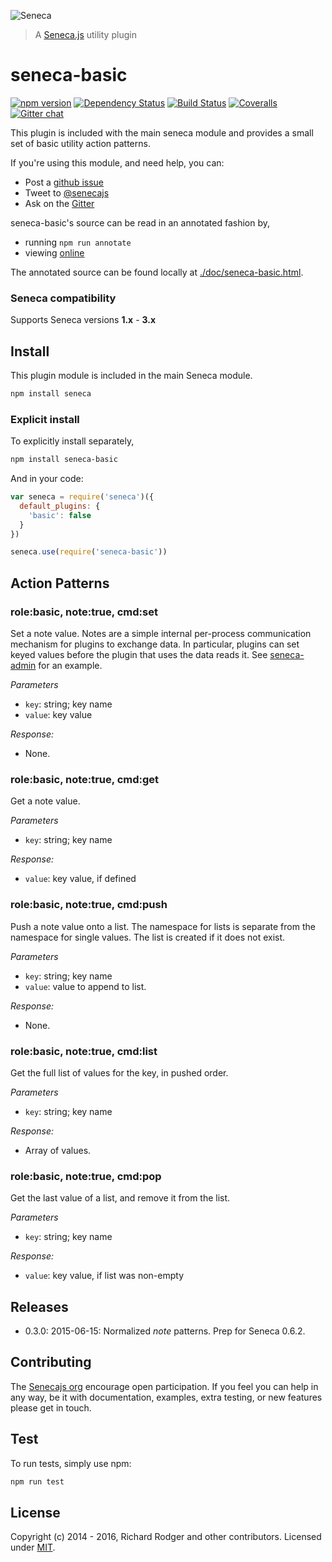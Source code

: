 ![Seneca](http://senecajs.org/files/assets/seneca-logo.png)
> A [Seneca.js][] utility plugin

# seneca-basic
[![npm version][npm-badge]][npm-url]
[![Dependency Status][david-badge]][david-url]
[![Build Status][travis-badge]][travis-url]
[![Coveralls][BadgeCoveralls]][Coveralls]
[![Gitter chat][gitter-badge]][gitter-url]

This plugin is included with the main seneca module and provides a
small set of basic utility action patterns.

If you're using this module, and need help, you can:

- Post a [github issue](https://github.com/senecajs/seneca-basic/issues)
- Tweet to [@senecajs](http://twitter.com/senecajs)
- Ask on the [Gitter][gitter-url]

seneca-basic's source can be read in an annotated fashion by,
- running `npm run annotate`
- viewing [online](http://senecajs.github.io/seneca-basic/doc/basic.html)

The annotated source can be found locally at [./doc/seneca-basic.html](./doc/basic.html).

### Seneca compatibility
Supports Seneca versions **1.x** - **3.x**

## Install

This plugin module is included in the main Seneca module.

```sh
npm install seneca
```

### Explicit install
To explicitly install separately,

```sh
npm install seneca-basic
```

And in your code:

```js
var seneca = require('seneca')({
  default_plugins: {
    'basic': false
  }
})

seneca.use(require('seneca-basic'))
```

## Action Patterns

### role:basic, note:true, cmd:set

Set a note value. Notes are a simple internal per-process
communication mechanism for plugins to exchange data. In particular,
plugins can set keyed values before the plugin that uses the data
reads it. See [seneca-admin][seneca-admin] for an example.

_Parameters_

   * `key`:   string; key name
   * `value`: key value

_Response:_

   * None.


### role:basic, note:true, cmd:get

Get a note value.

_Parameters_

   * `key`:   string; key name

_Response:_

   * `value`: key value, if defined


### role:basic, note:true, cmd:push

Push a note value onto a list. The namespace for lists is separate
from the namespace for single values. The list is created if it does not exist.

_Parameters_

   * `key`: string; key name
   * `value`: value to append to list.

_Response:_

   * None.


### role:basic, note:true, cmd:list

Get the full list of values for the key, in pushed order.

_Parameters_

   * `key`: string; key name

_Response:_

   * Array of values.


### role:basic, note:true, cmd:pop

Get the last value of a list, and remove it from the list.

_Parameters_

   * `key`: string; key name

_Response:_

   * `value`: key value, if list was non-empty


## Releases

- 0.3.0: 2015-06-15: Normalized _note_ patterns. Prep for Seneca 0.6.2.

## Contributing

The [Senecajs org][] encourage open participation. If you feel you can help in any way, be it with
documentation, examples, extra testing, or new features please get in touch.

## Test

To run tests, simply use npm:

```sh
npm run test
```

## License

Copyright (c) 2014 - 2016, Richard Rodger and other contributors.
Licensed under [MIT][].

[travis-badge]: https://travis-ci.org/senecajs/seneca-basic.svg?branch=master
[travis-url]: https://travis-ci.org/senecajs/seneca-basic
[gitter-badge]: https://badges.gitter.im/Join%20Chat.svg
[gitter-url]: https://gitter.im/senecajs/seneca
[npm-badge]: https://img.shields.io/npm/v/seneca-basic.svg
[npm-url]: https://npmjs.com/package/seneca-basic
[david-badge]: https://david-dm.org/senecajs/seneca-basic.svg
[david-url]: https://david-dm.org/senecajs/seneca-basic
[Coveralls]: https://coveralls.io/github/senecajs/seneca-basic?branch=master
[BadgeCoveralls]: https://coveralls.io/repos/github/senecajs/seneca-basic/badge.svg?branch=master
[MIT]: ./LICENSE
[Senecajs org]: https://github.com/senecajs/
[Seneca.js]: https://www.npmjs.com/package/seneca
[senecajs.org]: http://senecajs.org/
[github issue]: https://github.com/senecajs/seneca-basic/issues
[@senecajs]: http://twitter.com/senecajs
[seneca-admin]: https://github.com/senecajs/seneca-admin
